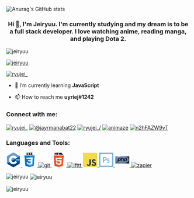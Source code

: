 ![Anurag's GitHub stats](https://github-readme-stats.vercel.app/api?username=Jeiryuu&show_icons=true&theme=synthwave)

<h3 align="center">Hi 👋, I'm Jeiryuu. I'm currently studying and my dream is to be a full stack developer. I love watching anime, reading manga, and playing Dota 2.</h3>


<p align="left"> <img src="https://komarev.com/ghpvc/?username=jeiryuu&label=Profile%20views&color=0e75b6&style=flat" alt="jeiryuu" /> </p>

<p align="left"> <a href="https://github.com/ryo-ma/github-profile-trophy"><img src="https://github-profile-trophy.vercel.app/?username=jeiryuu" alt="jeiryuu" /></a> </p>

<p align="left"> <a href="https://twitter.com/ryujei_" target="blank"><img src="https://img.shields.io/twitter/follow/ryujei_?logo=twitter&style=for-the-badge" alt="ryujei_" /></a> </p>

- 🌱 I’m currently learning **JavaScript**

- 📫 How to reach me **uyriej#1242**

<h3 align="left">Connect with me:</h3>
<p align="left">
<a href="https://twitter.com/ryujei_" target="blank"><img align="center" src="https://raw.githubusercontent.com/rahuldkjain/github-profile-readme-generator/master/src/images/icons/Social/twitter.svg" alt="ryujei_" height="30" width="40" /></a>
<a href="https://fb.com/@jayrmanabat22" target="blank"><img align="center" src="https://raw.githubusercontent.com/rahuldkjain/github-profile-readme-generator/master/src/images/icons/Social/facebook.svg" alt="@jayrmanabat22" height="30" width="40" /></a>
<a href="https://instagram.com/ryujei_/" target="blank"><img align="center" src="https://raw.githubusercontent.com/rahuldkjain/github-profile-readme-generator/master/src/images/icons/Social/instagram.svg" alt="ryujei_/" height="30" width="40" /></a>
<a href="https://www.youtube.com/c/animaze" target="blank"><img align="center" src="https://raw.githubusercontent.com/rahuldkjain/github-profile-readme-generator/master/src/images/icons/Social/youtube.svg" alt="animaze" height="30" width="40" /></a>
<a href="https://discord.gg/n2hFAZW9vT" target="blank"><img align="center" src="https://raw.githubusercontent.com/rahuldkjain/github-profile-readme-generator/master/src/images/icons/Social/discord.svg" alt="n2hFAZW9vT" height="30" width="40" /></a>
</p>

<h3 align="left">Languages and Tools:</h3>
<p align="left"> <a href="https://www.w3schools.com/cpp/" target="_blank" rel="noreferrer"> <img src="https://raw.githubusercontent.com/devicons/devicon/master/icons/cplusplus/cplusplus-original.svg" alt="cplusplus" width="40" height="40"/> </a> <a href="https://www.w3schools.com/css/" target="_blank" rel="noreferrer"> <img src="https://raw.githubusercontent.com/devicons/devicon/master/icons/css3/css3-original-wordmark.svg" alt="css3" width="40" height="40"/> </a> <a href="https://git-scm.com/" target="_blank" rel="noreferrer"> <img src="https://www.vectorlogo.zone/logos/git-scm/git-scm-icon.svg" alt="git" width="40" height="40"/> </a> <a href="https://www.w3.org/html/" target="_blank" rel="noreferrer"> <img src="https://raw.githubusercontent.com/devicons/devicon/master/icons/html5/html5-original-wordmark.svg" alt="html5" width="40" height="40"/> </a> <a href="https://ifttt.com/" target="_blank" rel="noreferrer"> <img src="https://www.vectorlogo.zone/logos/ifttt/ifttt-ar21.svg" alt="ifttt" width="40" height="40"/> </a> <a href="https://developer.mozilla.org/en-US/docs/Web/JavaScript" target="_blank" rel="noreferrer"> <img src="https://raw.githubusercontent.com/devicons/devicon/master/icons/javascript/javascript-original.svg" alt="javascript" width="40" height="40"/> </a> <a href="https://www.photoshop.com/en" target="_blank" rel="noreferrer"> <img src="https://raw.githubusercontent.com/devicons/devicon/master/icons/photoshop/photoshop-line.svg" alt="photoshop" width="40" height="40"/> </a> <a href="https://www.php.net" target="_blank" rel="noreferrer"> <img src="https://raw.githubusercontent.com/devicons/devicon/master/icons/php/php-original.svg" alt="php" width="40" height="40"/> </a> <a href="https://zapier.com" target="_blank" rel="noreferrer"> <img src="https://www.vectorlogo.zone/logos/zapier/zapier-icon.svg" alt="zapier" width="40" height="40"/> </a> </p>

<p><img align="left" src="https://github-readme-stats.vercel.app/api/top-langs?username=jeiryuu&show_icons=true&locale=en&layout=compact" alt="jeiryuu" /></p>

<p>&nbsp;<img align="center" src="https://github-readme-stats.vercel.app/api?username=jeiryuu&show_icons=true&locale=en" alt="jeiryuu" /></p>

<p><img align="center" src="https://github-readme-streak-stats.herokuapp.com/?user=jeiryuu&" alt="jeiryuu" /></p>
